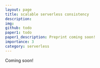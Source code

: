 ```yaml
---
layout: page
title: scalable serverless consistency
description:
img:
github: todo
paper1: todo
paper1_description: Preprint coming soon!
importance: 3
category: serverless
---
```


Coming soon!
